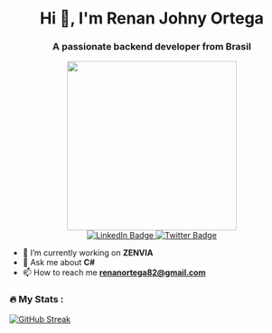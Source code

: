 <div id="header" align="center">
  <h1 align="center">Hi 👋, I'm Renan Johny Ortega</h1>
  <h3 align="center">A passionate backend developer from Brasil</h3>
  <img src="https://media.giphy.com/media/qgQUggAC3Pfv687qPC/giphy.gif" width="300"/>
  <div id="badges">
    <a href="your-linkedin-URL">
      <img src="https://img.shields.io/badge/LinkedIn-blue?style=for-the-badge&logo=linkedin&logoColor=white" alt="LinkedIn Badge"/>
    </a>
    <a href="your-twitter-URL">
      <img src="https://img.shields.io/badge/Twitter-blue?style=for-the-badge&logo=twitter&logoColor=white" alt="Twitter Badge"/>
    </a>
  </div>
  <img src="https://komarev.com/ghpvc/?username=renanortega&style=flat-square&color=blue" alt=""/>
</div>



- 🔭 I’m currently working on **ZENVIA**
- 💬 Ask me about **C#**
- 📫 How to reach me **renanortega82@gmail.com**

### :fire: My Stats :
[![GitHub Streak](http://github-readme-streak-stats.herokuapp.com?user=renanortega&theme=github-dark-blue&background=000000)](https://git.io/streak-stats)
